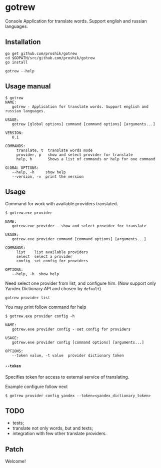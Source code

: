# gotrew

Console Application for translate words. Support english and russian languages.

## Installation

```shell
go get github.com/proshik/gotrew
cd $GOPATH/src/github.com/proshik/gotrew
go install
```

```shell
gotrew --help
```

## Usage manual

```console
$ gotrew
NAME:
   gotrew - Application for translate words. Support english and russian languages.

USAGE:
   gotrew [global options] command [command options] [arguments...]

VERSION:
   0.1

COMMANDS:
     translate, t  translate words mode
     provider, p   show and select provider for translate
     help, h       Shows a list of commands or help for one command

GLOBAL OPTIONS:
   --help, -h     show help
   --version, -v  print the version
```

## Usage

Command <provider> for work with available providers translated.

```shell
$ gotrew.exe provider

NAME:
   gotrew.exe provider - show and select provider for translate

USAGE:
   gotrew.exe provider command [command options] [arguments...]

COMMANDS:
     list    list available providers
     select  select a provider
     config  set config for providers

OPTIONS:
   --help, -h  show help

```

Need select one provider from list, and configure him. (Now support only Yandex Dictionary API and chosen by `default`)

```shell
gotrew provider list
```

You may print follow command for help

```shell
$ gotrew.exe provider config -h

NAME:
   gotrew.exe provider config - set config for providers

USAGE:
   gotrew.exe provider config [command options] [arguments...]

OPTIONS:
   --token value, -t value  provider dictionary token
```

#### `--token`
Specifies token for access to external service of translating.

Example configure follow next 

```shell
$ gotrew provider config yandex --token=<yandex_dictionary_token>
```

## TODO

- tests; 
- translate not only words, but and texts;
- integration with few other translate providers.

## Patch 

Welcome!